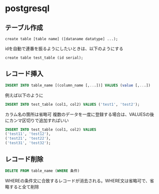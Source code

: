 # postgresql

## テーブル作成
```
create table [table name] ([dataname datatype] ...);
```
idを自動で連番を振るようにしたいときは、以下のようにする
```
create table test_table (id serial);
```

## レコード挿入
```sql
INSERT INTO table_name [(column_name [,...])] VALUES (value [,...])
```
例えば以下のように
```sql
INSERT INTO test_table (col1, col2) VALUES ('test1', 'test2');
```
カラム名の箇所は省略可
複数のデータを一度に登録する場合は、VALUESの後にカンマ区切りで追加すればいい
```sql
INSERT INTO test_table (col1, col2) VALUES 
('test11', 'test12'),
('test21', 'test22'),
('test31', 'test32');
```

## レコード削除
```sql
DELETE FROM table_name (WHERE 条件)
```
WHEREの条件文に合致するレコードが消去される。WHERE文は省略可で、省略すると全て削除

